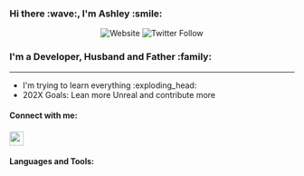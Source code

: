 <h3>Hi there :wave:, I'm Ashley :smile: </h3>
<p align="center">
  <img alt="Website" src="https://img.shields.io/website?style=for-the-badge&url=https%3A%2F%2FAsherz2013.github.io">
  <img alt="Twitter Follow" src="https://img.shields.io/twitter/follow/jagexasherz?color=1DA1F2&logo=Twitter&style=for-the-badge">
</p>
<h3>I'm a Developer, Husband and Father :family: </h3>

<hr>

<ul>
<li>I'm trying to learn everything :exploding_head:
<li>202X Goals: Lean more Unreal and contribute more
</ul>

<h4>Connect with me:<h4>
<p>
  <a href="https://www.twitter.com/jagexasherz/><img height="25" width="25" src="https://cdn.jsdelivr.net/npm/simple-icons@v3/icons/twitter.svg"/></a>
  <a href="https://www.linkedin.com/in/ashley-shaw-58487a15/"><img height="25" width="25" src="https://cdn.jsdelivr.net/npm/simple-icons@v3/icons/linkedin.svg" /></a>
</p>

<h4>Languages and Tools:<h4>
<p>
  <img height="16" width="16" src="https://cdn.jsdelivr.net/npm/simple-icons@v3/icons/visualstudiocode.svg" />
<p>
